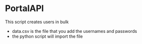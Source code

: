 # PortalAPI

This script creates users in bulk 
- data.csv is the file that you add the usernames and passwords
- the python script will import the file
